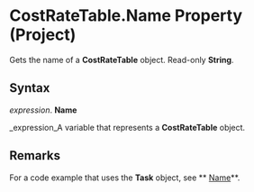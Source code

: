 
# CostRateTable.Name Property (Project)

Gets the name of a  **CostRateTable** object. Read-only **String**.


## Syntax

 _expression_. **Name**

 _expression_A variable that represents a  **CostRateTable** object.


## Remarks

For a code example that uses the  **Task** object, see ** [Name](2df034b0-13bc-f912-abbc-6b97b8c8d5ed.md)**.

